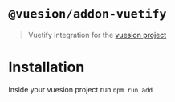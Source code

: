 # `@vuesion/addon-vuetify`

> Vuetify integration for the [vuesion project](https://github.com/vuesion/vuesion)

# Installation

Inside your vuesion project run `npm run add`
